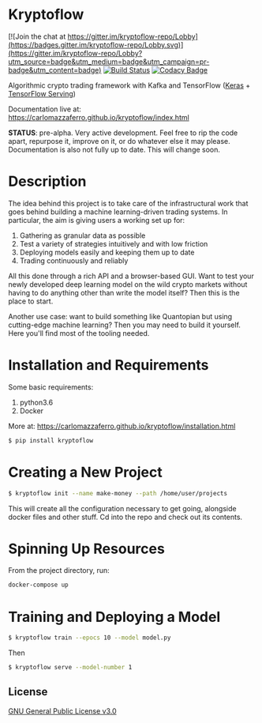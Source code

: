 Kryptoflow
==========

[![Join the chat at https://gitter.im/kryptoflow-repo/Lobby](https://badges.gitter.im/kryptoflow-repo/Lobby.svg)](https://gitter.im/kryptoflow-repo/Lobby?utm_source=badge&utm_medium=badge&utm_campaign=pr-badge&utm_content=badge)
[![Build Status](https://travis-ci.org/carlomazzaferro/kryptoflow.svg?branch=master)](https://travis-ci.org/carlomazzaferro/kryptoflow)
[![Codacy Badge](https://api.codacy.com/project/badge/Grade/16f53461ce4740899363141d52483e7f)](https://www.codacy.com/project/carlomazzaferro/kryptoflow-serving/dashboard?utm_source=github.com&amp;utm_medium=referral&amp;utm_content=kryptoflow/kryptoflow-serving&amp;utm_campaign=Badge_Grade_Dashboard)


Algorithmic crypto trading framework with Kafka and TensorFlow ([Keras](https://keras.io/) + [TensorFlow Serving](https://www.tensorflow.org/serving/))

Documentation live at: https://carlomazzaferro.github.io/kryptoflow/index.html

**STATUS**: pre-alpha. Very active development. Feel free to rip the code apart, repurpose it, improve on it, or
do whatever else it may please. Documentation is also not fully up to date. This will change soon.

Description
===========

The idea behind this project is to take care of the infrastructural work
that goes behind building a machine learning-driven trading systems. In particular, the aim is giving users
a working set up for:

1. Gathering as granular data as possible 
2. Test a variety of strategies intuitively and with low friction
3. Deploying models easily and keeping them up to date
4. Trading continuously and reliably


All this done through a rich API and a browser-based GUI. Want to test your newly developed deep learning model 
on the wild crypto markets without having to do anything other than write the model itself? Then this is the 
place to start. 

Another use case: want to build something like Quantopian but using cutting-edge machine learning? Then you
may need to build it yourself. Here you'll find most of the tooling needed. 


Installation and Requirements
=============================

Some basic requirements:

1. python3.6 
2. Docker 

More at: https://carlomazzaferro.github.io/kryptoflow/installation.html

```bash
$ pip install kryptoflow
```


Creating a New Project
======================

```bash
$ kryptoflow init --name make-money --path /home/user/projects
```

This will create all the configuration necessary to get going, alongside docker files and other stuff. Cd into the 
repo and check out its contents. 

Spinning Up Resources
=====================

From the project directory, run:

```bash
docker-compose up
```

Training and Deploying a Model
==============================

```bash
$ kryptoflow train --epocs 10 --model model.py
```

Then

```bash
$ kryptoflow serve --model-number 1
```


License
-------

[GNU General Public License v3.0](https://choosealicense.com/licenses/gpl-3.0/)


